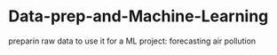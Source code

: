# Data-prep-and-Machine-Learning
preparin raw data to use it for a ML project: forecasting air pollution
